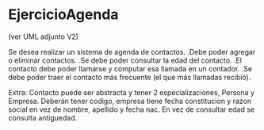 # EjercicioAgenda

(ver UML adjunto V2)

Se desea realizar un sistema de agenda de contactos.
.Debe poder agregar o eliminar contactos.
.Se debe poder consultar la edad del contacto.
.El contacto debe poder llamarse y computar esa llamada en un contador.
.Se debe poder traer el contacto más frecuente (el que más llamadas recibió).

Extra: Contacto puede ser abstracta y tener 2 especializaciones, Persona y Empresa. Deberán tener codigo, empresa tiene fecha constitucion y razon social en vez de nombre, apellido y fecha nac. En vez de consultar edad se consulta antiguedad.
